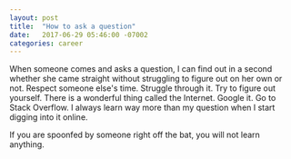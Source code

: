```yaml
---
layout: post
title:  "How to ask a question"
date:   2017-06-29 05:46:00 -07002
categories: career
---
```


When someone comes and asks a question, I can find out in a second whether she came straight without struggling to figure out on her own or not. Respect someone else's time. Struggle through it. Try to figure out yourself. There is a wonderful thing called the Internet. Google it. Go to Stack Overflow. I always learn way more than my question when I start digging into it online.

If you are spoonfed by someone right off the bat, you will not learn anything.